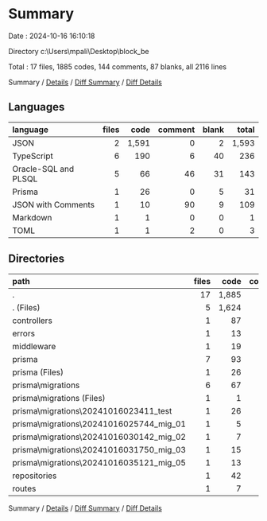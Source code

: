 # Summary

Date : 2024-10-16 16:10:18

Directory c:\\Users\\mpali\\Desktop\\block_be

Total : 17 files,  1885 codes, 144 comments, 87 blanks, all 2116 lines

Summary / [Details](details.md) / [Diff Summary](diff.md) / [Diff Details](diff-details.md)

## Languages
| language | files | code | comment | blank | total |
| :--- | ---: | ---: | ---: | ---: | ---: |
| JSON | 2 | 1,591 | 0 | 2 | 1,593 |
| TypeScript | 6 | 190 | 6 | 40 | 236 |
| Oracle-SQL and PLSQL | 5 | 66 | 46 | 31 | 143 |
| Prisma | 1 | 26 | 0 | 5 | 31 |
| JSON with Comments | 1 | 10 | 90 | 9 | 109 |
| Markdown | 1 | 1 | 0 | 0 | 1 |
| TOML | 1 | 1 | 2 | 0 | 3 |

## Directories
| path | files | code | comment | blank | total |
| :--- | ---: | ---: | ---: | ---: | ---: |
| . | 17 | 1,885 | 144 | 87 | 2,116 |
| . (Files) | 5 | 1,624 | 96 | 20 | 1,740 |
| controllers | 1 | 87 | 0 | 12 | 99 |
| errors | 1 | 13 | 0 | 4 | 17 |
| middleware | 1 | 19 | 0 | 4 | 23 |
| prisma | 7 | 93 | 48 | 36 | 177 |
| prisma (Files) | 1 | 26 | 0 | 5 | 31 |
| prisma\\migrations | 6 | 67 | 48 | 31 | 146 |
| prisma\\migrations (Files) | 1 | 1 | 2 | 0 | 3 |
| prisma\\migrations\\20241016023411_test | 1 | 26 | 7 | 10 | 43 |
| prisma\\migrations\\20241016025744_mig_01 | 1 | 5 | 13 | 5 | 23 |
| prisma\\migrations\\20241016030142_mig_02 | 1 | 7 | 1 | 2 | 10 |
| prisma\\migrations\\20241016031750_mig_03 | 1 | 15 | 13 | 7 | 35 |
| prisma\\migrations\\20241016035121_mig_05 | 1 | 13 | 12 | 7 | 32 |
| repositories | 1 | 42 | 0 | 7 | 49 |
| routes | 1 | 7 | 0 | 4 | 11 |

Summary / [Details](details.md) / [Diff Summary](diff.md) / [Diff Details](diff-details.md)